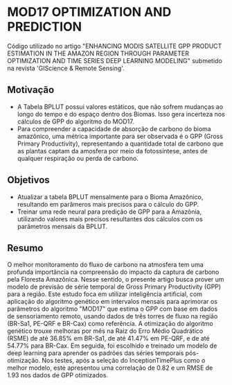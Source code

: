 # MOD17 OPTIMIZATION AND PREDICTION
Código utilizado no artigo "ENHANCING MODIS SATELLITE GPP PRODUCT ESTIMATION IN THE AMAZON REGION THROUGH PARAMETER OPTIMIZATION AND TIME SERIES DEEP LEARNING MODELING" submetido na revista 'GIScience & Remote Sensing'.

## Motivação
- A Tabela BPLUT possui valores estáticos, que não sofrem mudanças ao longo do tempo e do espaço dentro dos Biomas. Isso gera incerteza nos cálculos de GPP do algoritmo do MOD17.
- Para compreender a capacidade de absorção de carbono do bioma amazônico, uma métrica importante para ser observada é o GPP (Gross Primary Productivity), representando a quantidade total de carbono que as plantas captam da amosfera por meio da fotossíntese, antes de qualquer respiração ou perda de carbono.
## Objetivos
- Atualizar a tabela BPLUT mensalmente para o Bioma Amazônico, resultando em parâmeros mais precisos para o cálculo do GPP.
- Treinar uma rede neural para predição de GPP para a Amazônia, utilizando valores mais precisos resultantes dos cálculos com os parãmetros mensais da BPLUT.

## Resumo
O melhor monitoramento do fluxo de carbono na atmosfera tem uma profunda importância na compreensão do impacto da captura de carbono pela Floresta Amazônica. Nesse sentido, o presente artigo busca prover um modelo de previsão de série temporal de Gross Primary Productivity (GPP) para a região. Este estudo foca em utilizar inteligência artificial, com aplicação do algoritmo genético em intervalos mensais para aprimorar os parâmetros do algoritmo "MOD17" que estima o GPP com base em dados de sensoriamento remoto, usando dados de três torres de fluxo na região (BR-Sa1, PE-QRF e BR-Cax) como referência. A otimização do algoritmo genético trouxe melhoras por mês na Raiz do Erro Médio Quadrático (RSME) de até 36.85% em BR-Sa1, de até 41.47% em PE-QRF, e de até 54.77% para BR-Cax. Em seguida, foi escolhido e treinado um modelo de deep learning para aprender os padrões das séries temporais pós-otimização. Nos testes, após a seleção do InceptionTimePlus como o melhor modelo, este apresentou uma correlação de 0.82 e um RMSE de 1.93 nos dados de GPP otimizados.
